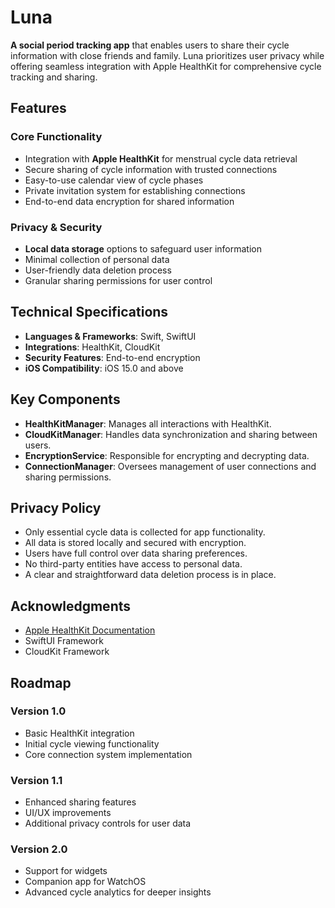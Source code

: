 # Luna

**A social period tracking app** that enables users to share their cycle information with close friends and family. Luna prioritizes user privacy while offering seamless integration with Apple HealthKit for comprehensive cycle tracking and sharing.

## Features

### Core Functionality
- Integration with **Apple HealthKit** for menstrual cycle data retrieval
- Secure sharing of cycle information with trusted connections
- Easy-to-use calendar view of cycle phases
- Private invitation system for establishing connections
- End-to-end data encryption for shared information

### Privacy & Security
- **Local data storage** options to safeguard user information
- Minimal collection of personal data
- User-friendly data deletion process
- Granular sharing permissions for user control

## Technical Specifications
- **Languages & Frameworks**: Swift, SwiftUI
- **Integrations**: HealthKit, CloudKit
- **Security Features**: End-to-end encryption
- **iOS Compatibility**: iOS 15.0 and above

## Key Components
- **HealthKitManager**: Manages all interactions with HealthKit.
- **CloudKitManager**: Handles data synchronization and sharing between users.
- **EncryptionService**: Responsible for encrypting and decrypting data.
- **ConnectionManager**: Oversees management of user connections and sharing permissions.

## Privacy Policy
- Only essential cycle data is collected for app functionality.
- All data is stored locally and secured with encryption.
- Users have full control over data sharing preferences.
- No third-party entities have access to personal data.
- A clear and straightforward data deletion process is in place.

## Acknowledgments
- [Apple HealthKit Documentation](https://developer.apple.com/documentation/healthkit)
- SwiftUI Framework
- CloudKit Framework

## Roadmap

### Version 1.0
- Basic HealthKit integration
- Initial cycle viewing functionality
- Core connection system implementation

### Version 1.1
- Enhanced sharing features
- UI/UX improvements
- Additional privacy controls for user data

### Version 2.0
- Support for widgets
- Companion app for WatchOS
- Advanced cycle analytics for deeper insights
